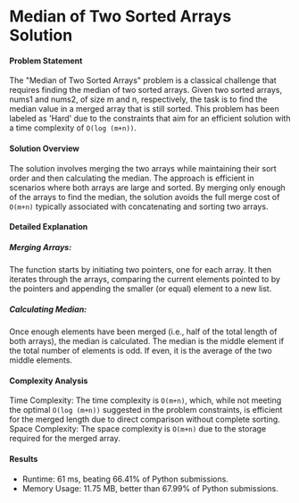# Median of Two Sorted Arrays Solution
#### Problem Statement
The "Median of Two Sorted Arrays" problem is a classical challenge that requires finding the median of two sorted arrays. Given two sorted arrays, nums1 and nums2, of size m and n, respectively, the task is to find the median value in a merged array that is still sorted. This problem has been labeled as 'Hard' due to the constraints that aim for an efficient solution with a time complexity of `O(log (m+n))`.

#### Solution Overview
The solution involves merging the two arrays while maintaining their sort order and then calculating the median. The approach is efficient in scenarios where both arrays are large and sorted. By merging only enough of the arrays to find the median, the solution avoids the full merge cost of `O(m+n)` typically associated with concatenating and sorting two arrays.

#### Detailed Explanation
##### Merging Arrays:
The function starts by initiating two pointers, one for each array. It then iterates through the arrays, comparing the current elements pointed to by the pointers and appending the smaller (or equal) element to a new list.
##### Calculating Median:
Once enough elements have been merged (i.e., half of the total length of both arrays), the median is calculated. The median is the middle element if the total number of elements is odd. If even, it is the average of the two middle elements.

#### Complexity Analysis
Time Complexity: The time complexity is `O(m+n)`, which, while not meeting the optimal `O(log (m+n))` suggested in the problem constraints, is efficient for the merged length due to direct comparison without complete sorting.
Space Complexity: The space complexity is `O(m+n)` due to the storage required for the merged array.

#### Results
* Runtime: 61 ms, beating 66.41% of Python submissions.
* Memory Usage: 11.75 MB, better than 67.99% of Python submissions.
